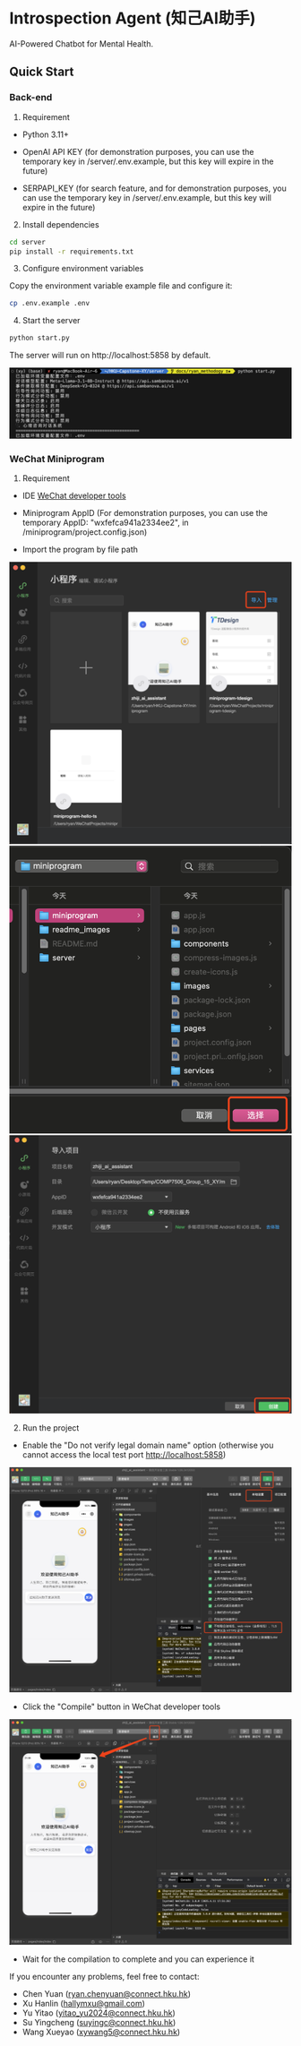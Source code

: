 # Introspection Agent (知己AI助手)

AI-Powered Chatbot for Mental Health.

## Quick Start

### Back-end

1. Requirement

- Python 3.11+

- OpenAI API KEY (for demonstration purposes, you can use the temporary key in /server/.env.example, but this key will expire in the future)

- SERPAPI_KEY (for search feature, and for demonstration purposes, you can use the temporary key in /server/.env.example, but this key will expire in the future)

2. Install dependencies

```bash
cd server
pip install -r requirements.txt
```

3. Configure environment variables

Copy the environment variable example file and configure it:

```bash
cp .env.example .env
```

4. Start the server

```bash
python start.py
```

The server will run on http://localhost:5858 by default.

![server run](./readme_images/server_run.jpg)

### WeChat Miniprogram

1. Requirement

- IDE [WeChat developer tools](https://developers.weixin.qq.com/miniprogram/dev/devtools/download.html)

- Miniprogram AppID (For demonstration purposes, you can use the temporary AppID: "wxfefca941a2334ee2", in /miniprogram/project.config.json)

- Import the program by file path

![miniprogram_import1](./readme_images/miniprogram_import.jpg)
![miniprogram_import2](./readme_images/miniprogram_import2.jpg)
![miniprogram_import3](./readme_images/miniprogram_import3.jpg)

2. Run the project

- Enable the "Do not verify legal domain name" option (otherwise you cannot access the local test port <http://localhost:5858>)

![miniprogram_setup1](./readme_images/miniprogram_setup1.jpg)

- Click the "Compile" button in WeChat developer tools

![miniprogram_setup2](./readme_images/miniprogram_setup2.jpg)

- Wait for the compilation to complete and you can experience it

If you encounter any problems, feel free to contact:

- Chen Yuan (<ryan.chenyuan@connect.hku.hk>)
- Xu Hanlin (<hallymxu@gmail.com>)
- Yu Yitao (<yitao_yu2024@connect.hku.hk>)
- Su Yingcheng (<suyingc@connect.hku.hk>)
- Wang Xueyao (<xywang5@connect.hku.hk>)

